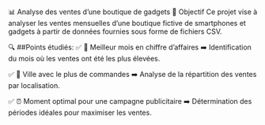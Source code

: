 📊 Analyse des ventes d’une boutique de gadgets
🎯 Objectif
Ce projet vise à analyser les ventes mensuelles d’une boutique fictive de smartphones et gadgets à partir de données fournies sous forme de fichiers CSV.

🔍 ##Points étudiés:
✅ 📅 Meilleur mois en chiffre d’affaires
➡️ Identification du mois où les ventes ont été les plus élevées.

✅ 📍 Ville avec le plus de commandes
➡️ Analyse de la répartition des ventes par localisation.

✅ ⏰ Moment optimal pour une campagne publicitaire
➡️ Détermination des périodes idéales pour maximiser les ventes.
